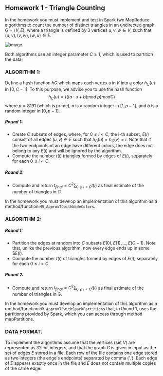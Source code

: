 ## Homework 1 - Triangle Counting
In the homework you must implement and test in Spark two MapReduce algorithms to count the number of distinct triangles in an undirected graph $G=(V,E)$, where a triangle is defined by 3 vertices $u,v,w\in V$, such that $(u,v),(v,w),(w,u)\in E$. 

![image](https://github.com/enricobolzonello/bigdata_homeworks/assets/73855124/54e673b1-a94b-4f7a-93a2-df0c9fda2cc4)

Both algorithms use an integer parameter $C\ge 1$, which is used to partition the data.

### ALGORITHM 1: 
Define a hash function ℎ𝐶 which maps each vertex 𝑢 in 𝑉 into a color $h_C(u)$ in $[0,C-1]$. To this purpose, we advise you to use the hash function
$$h_C(u)=(((a\cdot u+b)mod\: p)mod C)$$
where $p=8191$ (which is prime), $a$ is a random integer in $[1,p-1]$, and $b$ is a random integer in $[0,p-1]$.

##### Round 1:
* Create $C$ subsets of edges, where, for $0\leq i < C$, the i-th subset, $E(i)$ consist of all edges $(u,v)\in E$ such that $h_C(u)=h_C(v)=i$. Note that if the two endpoints of an edge have different colors, the edge does not belong to any $E(i)$ and will be ignored by the algorithm.
* Compute the number $t(i)$ triangles formed by edges of $E(i)$, separately for each $0\leq i < C$.
##### Round 2: 
* Compute and return $t_{final}=C^2\sum_{0\leq i < C}t(i)$ as final estimate of the number of triangles in $G$.

In the homework you must develop an implementation of this algorithm as a method/function `MR_ApproxTCwithNodeColors`.

### ALGORITHM 2:
##### Round 1:
* Partition the edges at random into $C$ subsets $E(0),E(1),...,E(C-1)$. Note that, unlike the previous algorithm, now every edge ends up in some $E(i).
* Compute the number $t(i)$ of triangles formed by edges of $E(i)$, separately for each $0\le i < C$.
##### Round 2: 
* Compute and return $t_{final}=C^2\sum_{0\leq i < C}t(i)$ as final estimate of the number of triangles in G.

In the homework you must develop an implementation of this algorithm as a method/function `MR_ApproxTCwithSparkPartitions` that, in Round 1, uses the partitions provided by Spark, which you can access through method mapPartitions.

### DATA FORMAT. 
To implement the algorithms assume that the vertices (set $V$) are represented as 32-bit integers, and that the graph $G$ is given in input as the set of edges $E$ stored in a file. Each row of the file contains one edge stored as two integers (the edge's endpoints) separated by comma (','). Each edge of $E$ appears exactly once in the file and $E$ does not contain multiple copies of the same edge.

